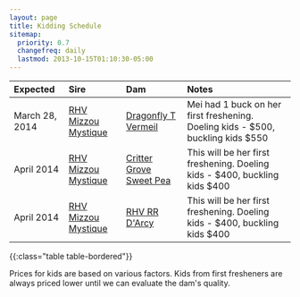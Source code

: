 ```yaml
---
layout: page
title: Kidding Schedule
sitemap:
  priority: 0.7
  changefreq: daily
  lastmod: 2013-10-15T01:10:30-05:00
---
```


| Expected | Sire | Dam | Notes
|:---|:---|:---|:---
|March 28, 2014 | [RHV Mizzou Mystique](/goats/RHV_Mizzou_Mystique) | [Dragonfly T Vermeil](/goats/Dragonfly_T_Vermeil)|Mei had 1 buck on her first freshening. Doeling kids - $500, buckling kids $550
|April 2014 | [RHV Mizzou Mystique](/goats/RHV_Mizzou_Mystique) | [Critter Grove Sweet Pea](/goats/Critter-Grove-Sweet-Pea)|This will be her first freshening. Doeling kids - $400, buckling kids $400
|April 2014 | [RHV Mizzou Mystique](/goats/RHV_Mizzou_Mystique) | [RHV RR D'Arcy](/goats/RHV_RR_DArcy)|This will be her first freshening. Doeling kids - $400, buckling kids $400
{{:class="table table-bordered"}}

Prices for kids are based on various factors. Kids from first fresheners are always priced lower until we can evaluate the dam's quality.

